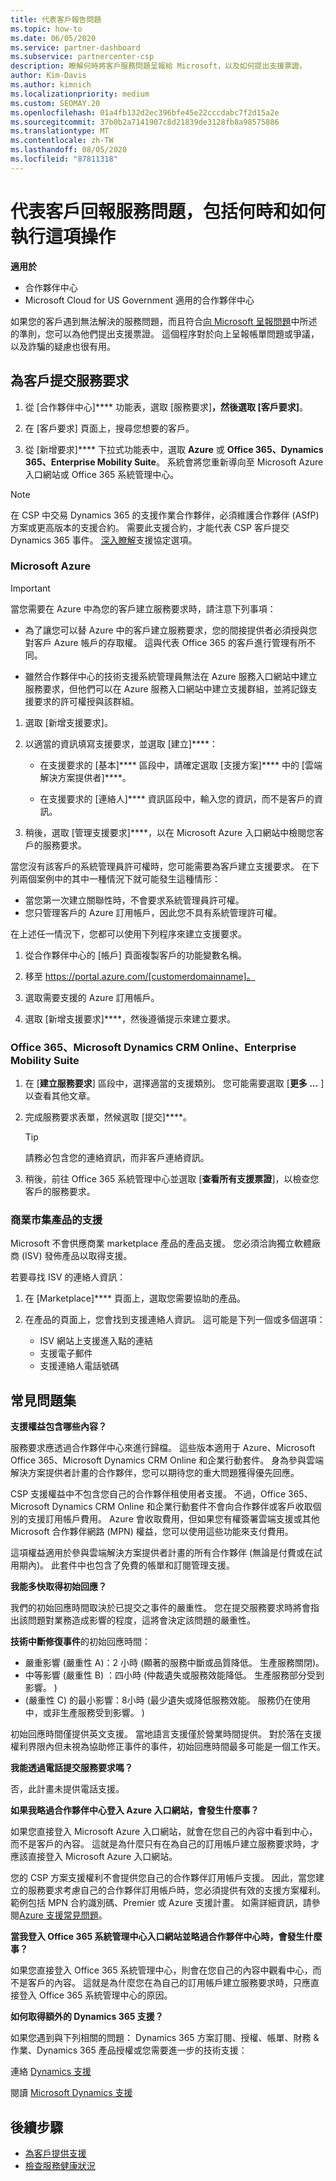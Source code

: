 ```yaml
---
title: 代表客戶報告問題
ms.topic: how-to
ms.date: 06/05/2020
ms.service: partner-dashboard
ms.subservice: partnercenter-csp
description: 瞭解何時將客戶服務問題呈報給 Microsoft，以及如何提出支援票證。
author: Kim-Davis
ms.author: kimnich
ms.localizationpriority: medium
ms.custom: SEOMAY.20
ms.openlocfilehash: 01a4fb132d2ec396bfe45e22cccdabc7f2d15a2e
ms.sourcegitcommit: 37b0b2a7141907c8d21839de3128fb8a98575886
ms.translationtype: MT
ms.contentlocale: zh-TW
ms.lasthandoff: 08/05/2020
ms.locfileid: "87811318"
---
```

# <a name="report-a-service-problem-on-behalf-of-a-customer---including-when-and-how-to-do-so"></a>代表客戶回報服務問題，包括何時和如何執行這項操作

**適用於**

- 合作夥伴中心
- Microsoft Cloud for US Government 適用的合作夥伴中心

如果您的客戶遇到無法解決的服務問題，而且符合[向 Microsoft 呈報問題](escalate-problems-to-microsoft.md)中所述的準則，您可以為他們提出支援票證。 這個程序對於向上呈報帳單問題或爭議，以及詐騙的疑慮也很有用。 

## <a name="submit-a-service-request-for-a-customer"></a>為客戶提交服務要求

1. 從 [合作夥伴中心]**** 功能表，選取 [服務要求]****，然後選取 [客戶要求]****。 

2. 在 [客戶要求] 頁面上，搜尋您想要的客戶。

3. 從 [新增要求]**** 下拉式功能表中，選取 **Azure** 或 **Office 365、Dynamics 365、Enterprise Mobility Suite**。 系統會將您重新導向至 Microsoft Azure 入口網站或 Office 365 系統管理中心。

>[!NOTE]
>在 CSP 中交易 Dynamics 365 的支援作業合作夥伴，必須維護合作夥伴 (ASfP) 方案或更高版本的支援合約。 需要此支援合約，才能代表 CSP 客戶提交 Dynamics 365 事件。 [深入瞭解](https://partner.microsoft.com/support/partnersupport)支援協定選項。

### <a name="microsoft-azure"></a>Microsoft Azure

> [!IMPORTANT]
> 當您需要在 Azure 中為您的客戶建立服務要求時，請注意下列事項：
>
>- 為了讓您可以替 Azure 中的客戶建立服務要求，您的間接提供者必須授與您對客戶 Azure 帳戶的存取權。 這與代表 Office 365 的客戶進行管理有所不同。
>
>- 雖然合作夥伴中心的技術支援系統管理員無法在 Azure 服務入口網站中建立服務要求，但他們可以在 Azure 服務入口網站中建立支援群組，並將記錄支援要求的許可權授與該群組。

1. 選取 [新增支援要求]。

2. 以適當的資訊填寫支援要求，並選取 [建立]****：

   - 在支援要求的 [基本]**** 區段中，請確定選取 [支援方案]**** 中的 [雲端解決方案提供者]****。

   - 在支援要求的 [連絡人]**** 資訊區段中，輸入您的資訊，而不是客戶的資訊。

3. 稍後，選取 [管理支援要求]****，以在 Microsoft Azure 入口網站中檢閱您客戶的服務要求。

當您沒有該客戶的系統管理員許可權時，您可能需要為客戶建立支援要求。 在下列兩個案例中的其中一種情況下就可能發生這種情形：

- 當您第一次建立關聯性時，不會要求系統管理員許可權。
- 您只管理客戶的 Azure 訂用帳戶，因此您不具有系統管理許可權。
 
在上述任一情況下，您都可以使用下列程序來建立支援要求。 

1. 從合作夥伴中心的 [帳戶] 頁面複製客戶的功能變數名稱。

2. 移至 https://portal.azure.com/[customerdomainname]。 

3. 選取需要支援的 Azure 訂用帳戶。

4. 選取 [新增支援要求]****，然後遵循提示來建立要求。 

 
### <a name="office-365-microsoft-dynamics-crm-online-enterprise-mobility-suite"></a>Office 365、Microsoft Dynamics CRM Online、Enterprise Mobility Suite

1. 在 [**建立服務要求**] 區段中，選擇適當的支援類別。 您可能需要選取 [**更多 ...** ] 以查看其他文章。

2. 完成服務要求表單，然候選取 [提交]****。

   > [!TIP]
   > 請務必包含您的連絡資訊，而非客戶連絡資訊。

3. 稍後，前往 Office 365 系統管理中心並選取 [**查看所有支援票證**]，以檢查您客戶的服務要求。

### <a name="support-for-commercial-marketplace-products"></a>商業市集產品的支援

Microsoft 不會供應商業 marketplace 產品的產品支援。 您必須洽詢獨立軟體廠商 (ISV) 發佈產品以取得支援。

若要尋找 ISV 的連絡人資訊：

1.  在 [Marketplace]**** 頁面上，選取您需要協助的產品。

2.  在產品的頁面上，您會找到支援連絡人資訊。 這可能是下列一個或多個選項：

    - ISV 網站上支援進入點的連結
    - 支援電子郵件
    - 支援連絡人電話號碼

## <a name="faq"></a>常見問題集

**支援權益包含哪些內容？**

服務要求應透過合作夥伴中心來進行歸檔。 這些版本適用于 Azure、Microsoft Office 365、Microsoft Dynamics CRM Online 和企業行動套件。 身為參與雲端解決方案提供者計畫的合作夥伴，您可以期待您的重大問題獲得優先回應。

CSP 支援權益中不包含您自己的合作夥伴租使用者支援。 不過，Office 365、Microsoft Dynamics CRM Online 和企業行動套件不會向合作夥伴或客戶收取個別的支援訂用帳戶費用。 Azure 會收取費用，但如果您有權簽署雲端支援或其他 Microsoft 合作夥伴網路 (MPN) 權益，您可以使用這些功能來支付費用。

這項權益適用於參與雲端解決方案提供者計畫的所有合作夥伴 (無論是付費或在試用期內)。 此套件中也包含了免費的帳單和訂閱管理支援。

**我能多快取得初始回應？**

我們的初始回應時間取決於已提交之事件的嚴重性。 您在提交服務要求時將會指出該問題對業務造成影響的程度，這將會決定該問題的嚴重性。

**技術中斷修復事件**的初始回應時間：

- 嚴重影響 (嚴重性 A)：2 小時 (顯著的服務中斷或品質降低。 生產服務關閉)。
- 中等影響 (嚴重性 B) ：四小時 (仲裁遺失或服務效能降低。 生產服務部分受到影響。 ) 
-  (嚴重性 C) 的最小影響：8小時 (最少遺失或降低服務效能。 服務仍在使用中，或非生產服務受到影響。 ) 

初始回應時間僅提供英文支援。 當地語言支援僅於營業時間提供。
對於落在支援權利界限內但未視為協助修正事件的事件，初始回應時間最多可能是一個工作天。

**我能透過電話提交服務要求嗎？**

否，此計畫未提供電話支援。

**如果我略過合作夥伴中心登入 Azure 入口網站，會發生什麼事？**

如果您直接登入 Microsoft Azure 入口網站，就會在您自己的內容中看到中心，而不是客戶的內容。 這就是為什麼只有在為自己的訂用帳戶建立服務要求時，才應該直接登入 Microsoft Azure 入口網站。

您的 CSP 方案支援權利不會提供您自己的合作夥伴訂用帳戶支援。 因此，當您建立的服務要求考慮自己的合作夥伴訂用帳戶時，您必須提供有效的支援方案權利。 範例包括 MPN 合約識別碼、Premier 或 Azure 支援計畫。 如需詳細資訊，請參閱[Azure 支援常見問題](https://go.microsoft.com/fwlink/?LinkId=717532)。

**當我登入 Office 365 系統管理中心入口網站並略過合作夥伴中心時，會發生什麼事？**

如果您直接登入 Office 365 系統管理中心，則會在您自己的內容中觀看中心，而不是客戶的內容。 這就是為什麼您在為自己的訂用帳戶建立服務要求時，只應直接登入 Office 365 系統管理中心的原因。

**如何取得額外的 Dynamics 365 支援？**

如果您遇到與下列相關的問題： Dynamics 365 方案訂閱、授權、帳單、財務 & 作業、Dynamics 365 產品授權或您需要進一步的技術支援：
 
連絡 [Dynamics 支援](https://docs.microsoft.com/dynamics365/customer-engagement/admin/contact-technical-support)

閱讀 [Microsoft Dynamics 支援](https://support.microsoft.com/help/4052881/faq-microsoft-dynamics-365-for-unified-operations-iur)

## <a name="next-steps"></a>後續步驟

- [為客戶提供支援](customer-support.md)
- [檢查服務健康狀況](check-service-health.md)
